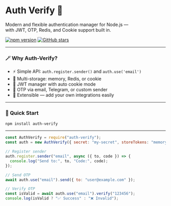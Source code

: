 # Auth Verify 🔐  
Modern and flexible authentication manager for Node.js —  
with JWT, OTP, Redis, and Cookie support built in.

[![npm version](https://img.shields.io/npm/v/auth-verify.svg)](https://www.npmjs.com/package/auth-verify)
[![GitHub stars](https://img.shields.io/github/stars/jahongir2007/auth-verify.svg?style=social)](https://github.com/jahongir2007/auth-verify)

---

### 🪄 Why Auth-Verify?

- ⚡ Simple API: `auth.register.sender()` and `auth.use('email')`
- 🧩 Multi-storage: memory, Redis, or cookie
- 🔑 JWT manager with auto cookie mode
- 📱 OTP via email, Telegram, or custom sender
- 🧰 Extensible — add your own integrations easily

---

### 🧭 Quick Start

```bash
npm install auth-verify
```

---
```js
const AuthVerify = require("auth-verify");
const auth = new AuthVerify({ secret: "my-secret", storeTokens: "memory" });

// Register sender
auth.register.sender("email", async ({ to, code }) => {
  console.log("Send to:", to, "Code:", code);
});

// Send OTP
await auth.use("email").send({ to: "user@example.com" });

// Verify OTP
const isValid = await auth.use("email").verify("123456");
console.log(isValid ? "✅ Success" : "❌ Invalid");
```
